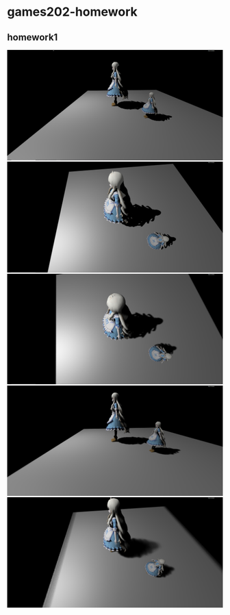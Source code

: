 # games202-homework

## homework1
![](./homework1/images/SM_1.png)
![](./homework1/images/SM_2.png)
![](./homework1/images/PCF_1.png)
![](./homework1/images/PCF_2.png)
![](./homework1/images/PCSS_1.png)